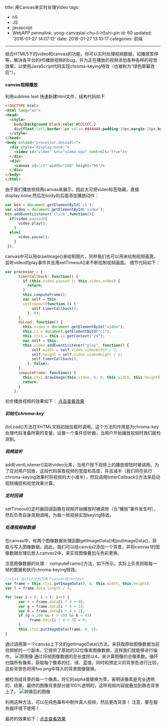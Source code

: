 title: 用Canvas来实时处理Video
tags: 
  - h5
  - JS
  - javascript
  - WebAPP
permalink: yong-canvaslai-chu-li-h5shi-pin
id: 60
updated: '2016-01-27 14:07:12'
date: 2016-01-27 13:10:17
categories: 前端
---

结合HTML5下的video和canvas的功能，你可以实时处理视频数据，如播放暂停等，解决各平台的H5播放视频的bug，并为正在播放的视频添加各种各样的视觉效果，以使用JavaScript代码实现chroma-keying特效（也被称为“绿色屏幕效应”）。
#### canvas视频播放
<!--more-->
利用sublime text 快速新建html文件，结构代码如下
```html
<!DOCTYPE html>
<html lang="en">
<head>
  <style>
    body{background:black;color:#CCCCCC;}
    div{float:left;border:1px solid #444444;padding:10px;margin:10px;background:#3B3B3B;}
  </style>
</head>
<body onload="processor.doLoad()">
  <div style="display:none;">
    <video id="video" src="video.ogv" controls="true"/>
  </div>
  <div>
    <canvas id="c1" width="160" height="96"/>
  </div>
</body>
</html>
```
由于我们播放视频用canvas来展示，因此大可把video标签隐藏，直接display:none;然后在body的后面添加播放动作：
```javascript
var btn = document.getElementById('c1');
var video = document.getElementById('video');
btn.addEventListener('click',function(){
  if(video.paused){
      video.play();
    }
  else{
      video.pause();
    }
 });
```
canvas中可以用drawImage()来绘制图片，同样我们也可以用来绘制视频画面，监听video的play事件并且用setTimeout()来不断绘制视频画面。
细节代码如下：
```javascript
var processor = {
      timerCallback: function() {
        if (this.video.paused || this.video.ended) {
          return;
        }
        this.computeFrame();
        var self = this;
        setTimeout(function () {
            self.timerCallback();
          }, 0);
      },
      doLoad: function() {
        this.video = document.getElementById("video");
        this.c1 = document.getElementById("c1");
        this.ctx1 = this.c1.getContext("2d");
        var self = this;
        this.video.addEventListener("play", function() {
            self.width = self.video.videoWidth / 2;
            self.height = self.video.videoHeight / 2;
            self.timerCallback();
          }, false);
      },
      computeFrame: function() {
        this.ctx1.drawImage(this.video, 0, 0, this.width, this.height);
        return;
      }
    };
```
初步播放视频的效果如下：
[点击查看效果](http://sterne.cn/examples/canvas-video-1.html)

##### 初始化chroma-key
doLoad()方法在XHTML文档初始加载时调用。这个方法的作用是为chroma-key处理代码准备所需的变量，设置一个事件侦听器，当用户开始播放视频时我们能检测到。
##### 视频监听
addEventListener()监听video元素，当用户按下视频上的播放按钮时被调用。为了应对用户回放，这段代码获取视频的宽度和高度，并且减半（我们将在执行chroma-keying效果时将视频的大小减半），然后调用timerCallback()方法来启动视频捕捉和视觉效果计算。
##### 定时回调
setTimeout()定时器回调函数在视频开始播放时被调用（当“播放”事件发生时），然后负责自身周期调用，为每一帧视频实现keying特效。

##### 处理视频帧数据
在canvas中，有两个图像数据处理函数getImageData()和putImageData()，获取与写入图像数据。因此，我们可以给canvas2添加一个背景，并将canvas1的图像数据处理后放入canvas2中，来实现图像叠加与色彩更换。

注意图像数据的处理：
computeFrame()方法，如下所示，实际上负责抓取每一帧的数据和执行chroma-keying特效。
```javascript
//ctx1 与ctx2分别为两个canvas在context
var frame = this.ctx1.getImageData(0, 0, this.width, this.height);
var l = frame.data.length / 4;

for (var i = 0; i < l; i++) {
      var r = frame.data[i * 4 + 0];
      var g = frame.data[i * 4 + 1];
      var b = frame.data[i * 4 + 2];
      if (g > 100 && r > 100 && b < 43)
           frame.data[i * 4 + 3] = 0;
      }
      this.ctx2.putImageData(frame, 0, 0);
}
```
通过调用第一个canvas上下文的getImageData()方法，来获取原始图像数据当前视频帧的一个副本。它提供了原始的32位像素图像数据，这样我们就能够进行操作。
![原图像](http://7j1z9o.com1.z0.glb.clouddn.com/6941baebgw1evu0hgko9fj204g02oq2t.jpg)
通过将帧图像数据的总长度除以4，来计算图像的总像素数。循环扫描所有像素，获取每个像素的红、绿、蓝值，同时和预定义的背景色进行比较，这些背景色将用foo.png中导入的背景图像替换。

被检测成背景的每一个像素，将它的alpha值替换为零，表明该像素是完全透明的。结果，最终的图像背景部分是100%透明的，这样视频内容就叠加到静态背景上了。
![转换后的图像](http://7j1z9o.com1.z0.glb.clouddn.com/6941baebgw1evu0hg71voj204h02oweg.jpg)

利用这种方法，可以在纯色幕布中制作真人视频，然后更改背景！
注意，要在服务器环境下使用！

最终的效果如下：[点击查看效果](http://sterne.cn/examples/canvas-video-2.html)



